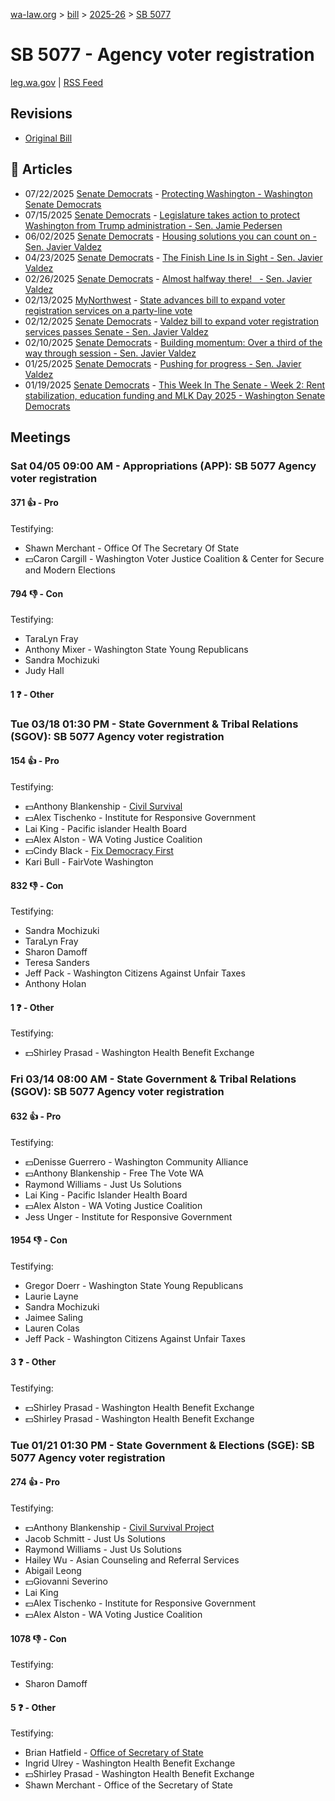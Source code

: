 [wa-law.org](/) > [bill](/bill/) > [2025-26](/bill/2025-26/) > [SB 5077](/bill/2025-26/sb/5077/)

# SB 5077 - Agency voter registration
[leg.wa.gov](https://app.leg.wa.gov/billsummary?BillNumber=5077&Year=2025&Initiative=false) | [RSS Feed](./rss.xml)

## Revisions
* [Original Bill](1/)

## 📰 Articles
* 07/22/2025 [Senate Democrats](/org/senate_democrats/) - [Protecting Washington - Washington Senate Democrats](https://senatedemocrats.wa.gov/protecting-washington/#:~:text=SB%205077)
* 07/15/2025 [Senate Democrats](/org/senate_democrats/) - [Legislature takes action to protect Washington from Trump administration - Sen. Jamie Pedersen](https://senatedemocrats.wa.gov/pedersen/2025/07/15/legislature-takes-action-to-protect-washington-from-trump-administration/#:~:text=SB%205077)
* 06/02/2025 [Senate Democrats](/org/senate_democrats/) - [Housing solutions you can count on - Sen. Javier Valdez](https://senatedemocrats.wa.gov/valdez/2025/06/02/housing-solutions-you-can-count-on/#:~:text=SB%205077)
* 04/23/2025 [Senate Democrats](/org/senate_democrats/) - [The Finish Line Is in Sight - Sen. Javier Valdez](https://senatedemocrats.wa.gov/valdez/2025/04/23/the-finish-line-is-in-sight/#:~:text=Senate%20Bill%205077)
* 02/26/2025 [Senate Democrats](/org/senate_democrats/) - [Almost halfway there!   - Sen. Javier Valdez](https://senatedemocrats.wa.gov/valdez/2025/02/26/almost-halfway-there/#:~:text=SB%205077)
* 02/13/2025 [MyNorthwest](/org/mynorthwest/) - [State advances bill to expand voter registration services on a party-line vote](https://mynorthwest.com/mynorthwest-politics/bill-voter/4044929#:~:text=Senate%20Bill%205077)
* 02/12/2025 [Senate Democrats](/org/senate_democrats/) - [Valdez bill to expand voter registration services passes Senate - Sen. Javier Valdez](https://senatedemocrats.wa.gov/valdez/2025/02/12/valdez-bill-to-expand-voter-registration-services-passes-senate/#:~:text=Senate%20Bill%205077)
* 02/10/2025 [Senate Democrats](/org/senate_democrats/) - [Building momentum: Over a third of the way through session - Sen. Javier Valdez](https://senatedemocrats.wa.gov/valdez/2025/02/10/building-momentum-over-a-third-of-the-way-through-session/#:~:text=SB%205077)
* 01/25/2025 [Senate Democrats](/org/senate_democrats/) - [Pushing for progress - Sen. Javier Valdez](https://senatedemocrats.wa.gov/valdez/2025/01/24/pushing-for-progress/#:~:text=SB%205077)
* 01/19/2025 [Senate Democrats](/org/senate_democrats/) - [This Week In The Senate - Week 2: Rent stabilization, education funding and MLK Day 2025 - Washington Senate Democrats](https://senatedemocrats.wa.gov/blog/2025/01/19/this-week-in-the-senate-week-2-rent-stabilization-education-funding-and-mlk-day-2025/#:~:text=Senate%20Bill%205077)

## Meetings
### Sat 04/05 09:00 AM - Appropriations (APP): SB 5077 Agency voter registration
#### 371 👍 - Pro
Testifying:
* Shawn Merchant - Office Of The Secretary Of State
* 💵Caron Cargill - Washington Voter Justice Coalition & Center for Secure and Modern Elections

#### 794 👎 - Con
Testifying:
* TaraLyn Fray
* Anthony Mixer - Washington State Young Republicans
* Sandra Mochizuki
* Judy Hall

#### 1 ❓ - Other

### Tue 03/18 01:30 PM - State Government & Tribal Relations (SGOV): SB 5077 Agency voter registration
#### 154 👍 - Pro
Testifying:
* 💵Anthony Blankenship - [Civil Survival](/org/civil_survival/)
* 💵Alex Tischenko - Institute for Responsive Government
* Lai King - Pacific islander Health Board
* 💵Alex Alston - WA Voting Justice Coalition
* 💵Cindy Black - [Fix Democracy First](/org/fix_democracy_first/)
* Kari Bull - FairVote Washington

#### 832 👎 - Con
Testifying:
* Sandra Mochizuki
* TaraLyn Fray
* Sharon Damoff
* Teresa Sanders
* Jeff Pack - Washington Citizens Against Unfair Taxes
* Anthony Holan

#### 1 ❓ - Other
Testifying:
* 💵Shirley Prasad - Washington Health Benefit Exchange

### Fri 03/14 08:00 AM - State Government & Tribal Relations (SGOV): SB 5077 Agency voter registration
#### 632 👍 - Pro
Testifying:
* 💵Denisse Guerrero - Washington Community Alliance
* 💵Anthony Blankenship - Free The Vote WA
* Raymond Williams - Just Us Solutions
* Lai King - Pacific Islander Health Board
* 💵Alex Alston - WA Voting Justice Coalition
* Jess Unger - Institute for Responsive Government

#### 1954 👎 - Con
Testifying:
* Gregor Doerr - Washington State Young Republicans
* Laurie Layne
* Sandra Mochizuki
* Jaimee Saling
* Lauren Colas
* Jeff Pack - Washington Citizens Against Unfair Taxes

#### 3 ❓ - Other
Testifying:
* 💵Shirley Prasad - Washington Health Benefit Exchange
* 💵Shirley Prasad - Washington Health Benefit Exchange

### Tue 01/21 01:30 PM - State Government & Elections (SGE): SB 5077 Agency voter registration
#### 274 👍 - Pro
Testifying:
* 💵Anthony Blankenship - [Civil Survival Project](/org/civil_survival_project/)
* Jacob Schmitt - Just Us Solutions
* Raymond Williams - Just Us Solutions
* Hailey Wu - Asian Counseling and Referral Services
* Abigail Leong
* 💵Giovanni Severino
* Lai King
* 💵Alex Tischenko - Institute for Responsive Government
* 💵Alex Alston - WA Voting Justice Coalition

#### 1078 👎 - Con
Testifying:
* Sharon Damoff

#### 5 ❓ - Other
Testifying:
* Brian Hatfield - [Office of Secretary of State](/org/office_of_secretary_of_state/)
* Ingrid Ulrey - Washington Health Benefit Exchange
* 💵Shirley Prasad - Washington Health Benefit Exchange
* Shawn Merchant - Office of the Secretary of State
